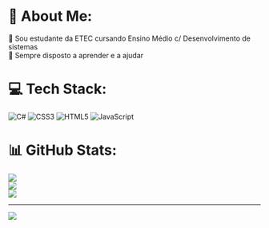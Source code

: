 # 💫 About Me:
🔭 Sou estudante da ETEC cursando Ensino Médio c/ Desenvolvimento de sistemas <br>👯 Sempre disposto a aprender e a ajudar<br>




# 💻 Tech Stack:
![C#](https://img.shields.io/badge/c%23-%23239120.svg?style=flat&logo=c-sharp&logoColor=white) ![CSS3](https://img.shields.io/badge/css3-%231572B6.svg?style=flat&logo=css3&logoColor=white) ![HTML5](https://img.shields.io/badge/html5-%23E34F26.svg?style=flat&logo=html5&logoColor=white) ![JavaScript](https://img.shields.io/badge/javascript-%23323330.svg?style=flat&logo=javascript&logoColor=%23F7DF1E)
# 📊 GitHub Stats:
![](https://github-readme-stats.vercel.app/api?username=Vini78Silva&theme=yeblu&hide_border=true&include_all_commits=false&count_private=false)<br/>
![](https://github-readme-streak-stats.herokuapp.com/?user=Vini78Silva&theme=yeblu&hide_border=true)<br/>
![](https://github-readme-stats.vercel.app/api/top-langs/?username=Vini78Silva&theme=yeblu&hide_border=true&include_all_commits=false&count_private=false&layout=compact)

---
[![](https://visitcount.itsvg.in/api?id=Vini78Silva&icon=2&color=11)](https://visitcount.itsvg.in)

<!-- Proudly created with GPRM ( https://gprm.itsvg.in ) -->
